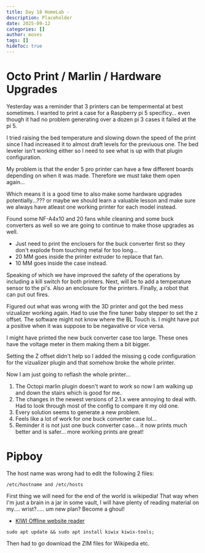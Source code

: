 ```yaml
---
title: Day 18 HomeLab - 
description: Placeholder
date: 2025-09-12
categories: []
author: moses
tags: []
hideToc: true
---
```


# Octo Print / Marlin / Hardware Upgrades

Yesterday was a reminder that 3 printers can be tempermental at best sometimes. 
I wanted to print a case for a Raspberry pi 5 specificy... even though it had no problem generating over a dozen pi 3 cases it failed at the pi 5.

I tried raising the bed temperature and slowing down the speed of the print since I had increased it to almost draft levels for the previuous one.
The bed leveler isn't working either so I need to see what is up with that plugin configuration.

My problem is that the ender 5 pro printer can have a few different boards depending on when it was made.
Therefore we must take them open again...

Which means it is a good time to also make some hardware upgrades potentially...???
or maybe we should learn a valuable lesson and make sure we always have atleast one working printer for each model instead.

Found some NF-A4x10 and 20 fans while cleaning and some buck converters as well so we are going to continue to make those upgrades as well.
 - Just need to print the enclosers for the buck converter first so they don't explode from touching metal for too long...
 - 20 MM goes inside the printer extruder to replace that fan.
 - 10 MM goes inside the case instead.

Speaking of which we have improved the safety of the operations by including a kill switch for both printers. 
Next, will be to add a temperature sensor to the pi's. Also an enclosure for the printers. Finally, a robot that can put out fires.

Figured out what was wrong with the 3D printer and got the bed mess vizualizer working again.
Had to use the fine tuner baby stepper to set the z offset. The software might not know where the BL Touch is. 
I might have put a positive when it was suppose to be negavative or vice versa.

I might have printed the new buck converter case too large. These ones have the voltage meter in them making them a bit bigger.

Setting the Z offset didn't help so I added the missing g code configuration for the vizualizer plugin and that somehow broke the whole printer.

Now I am just going to reflash the whole printer...

1. The Octopi marlin plugin doesn't want to work so now I am walking up and down the stairs which is good for me.
2. The changes in the newest versions of 2.1.x were annoying to deal with. Had to look through most of the config to compare it my old one.
3. Every solution seems to generate a new problem.
4. Feels like a lot of work for one buck converter case lol...
5. Reminder it is not just one buck converter case... it now prints much better and is safer... more working prints are great!

# Pipboy 

The host name was wrong had to edit the following 2 files:

```
/etc/hostname and /etc/hosts
```

First thing we will need for the end of the world is wikipedia! 
That way when I'm just a brain in a jar in some vault, I will have plenty of reading material on my.... wrist?..... um new plan?
Become a ghoul!

- [KIWI Offline website reader](https://en.wikipedia.org/wiki/Kiwix)

```
sudo apt update && sudo apt install kiwix kiwix-tools;
```

Then had to go download the ZIM files for Wikipedia etc.

